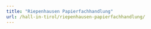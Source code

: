 ```yaml
---
title: "Riepenhausen Papierfachhandlung"
url: /hall-in-tirol/riepenhausen-papierfachhandlung/
---
```

